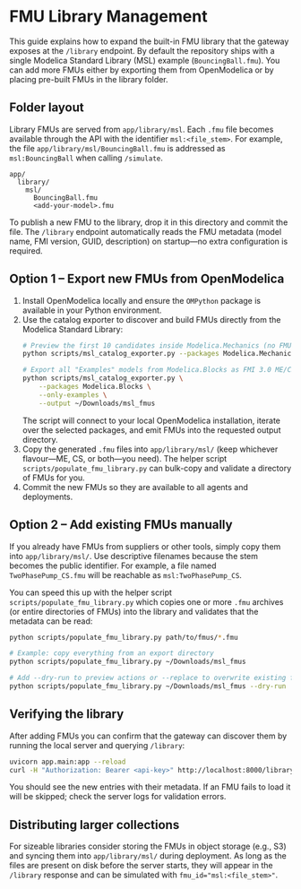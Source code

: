 # FMU Library Management

This guide explains how to expand the built-in FMU library that the gateway exposes at the `/library` endpoint. By default the repository ships with a single Modelica Standard Library (MSL) example (`BouncingBall.fmu`). You can add more FMUs either by exporting them from OpenModelica or by placing pre-built FMUs in the library folder.

## Folder layout

Library FMUs are served from `app/library/msl`. Each `.fmu` file becomes available through the API with the identifier `msl:<file_stem>`. For example, the file `app/library/msl/BouncingBall.fmu` is addressed as `msl:BouncingBall` when calling `/simulate`.

```
app/
  library/
    msl/
      BouncingBall.fmu
      <add-your-model>.fmu
```

To publish a new FMU to the library, drop it in this directory and commit the file. The `/library` endpoint automatically reads the FMU metadata (model name, FMI version, GUID, description) on startup—no extra configuration is required.

## Option 1 – Export new FMUs from OpenModelica

1. Install OpenModelica locally and ensure the `OMPython` package is available in your Python environment.
2. Use the catalog exporter to discover and build FMUs directly from the Modelica Standard Library:
   ```bash
   # Preview the first 10 candidates inside Modelica.Mechanics (no FMUs written)
   python scripts/msl_catalog_exporter.py --packages Modelica.Mechanics --limit 10 --dry-run

   # Export all "Examples" models from Modelica.Blocks as FMI 3.0 ME/CS FMUs
   python scripts/msl_catalog_exporter.py \
       --packages Modelica.Blocks \
       --only-examples \
       --output ~/Downloads/msl_fmus
   ```
   The script will connect to your local OpenModelica installation, iterate over the
   selected packages, and emit FMUs into the requested output directory.
3. Copy the generated `.fmu` files into `app/library/msl/` (keep whichever flavour—ME, CS, or both—you need). The helper script
   `scripts/populate_fmu_library.py` can bulk-copy and validate a directory of FMUs for you.
4. Commit the new FMUs so they are available to all agents and deployments.

## Option 2 – Add existing FMUs manually

If you already have FMUs from suppliers or other tools, simply copy them into `app/library/msl/`. Use descriptive filenames because the stem becomes the public identifier. For example, a file named `TwoPhasePump_CS.fmu` will be reachable as `msl:TwoPhasePump_CS`.

You can speed this up with the helper script `scripts/populate_fmu_library.py` which copies one or more `.fmu` archives (or entire directories of FMUs) into the library and validates that the metadata can be read:

```bash
python scripts/populate_fmu_library.py path/to/fmus/*.fmu

# Example: copy everything from an export directory
python scripts/populate_fmu_library.py ~/Downloads/msl_fmus

# Add --dry-run to preview actions or --replace to overwrite existing files
python scripts/populate_fmu_library.py ~/Downloads/msl_fmus --dry-run
```

## Verifying the library

After adding FMUs you can confirm that the gateway can discover them by running the local server and querying `/library`:

```bash
uvicorn app.main:app --reload
curl -H "Authorization: Bearer <api-key>" http://localhost:8000/library
```

You should see the new entries with their metadata. If an FMU fails to load it will be skipped; check the server logs for validation errors.

## Distributing larger collections

For sizeable libraries consider storing the FMUs in object storage (e.g., S3) and syncing them into `app/library/msl/` during deployment. As long as the files are present on disk before the server starts, they will appear in the `/library` response and can be simulated with `fmu_id="msl:<file_stem>"`.
